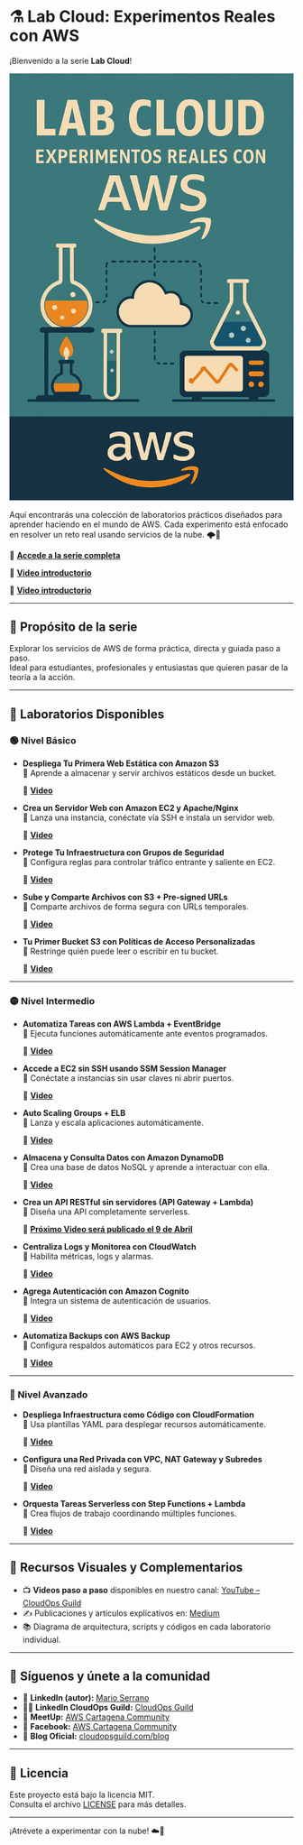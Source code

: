 # ⚗️ Lab Cloud: Experimentos Reales con AWS

¡Bienvenido a la serie **Lab Cloud**!  

![LabCloud](imagenes/Lab_cloud_experimentos_reales.png)

Aquí encontrarás una colección de laboratorios prácticos diseñados para aprender haciendo en el mundo de AWS. Cada experimento está enfocado en resolver un reto real usando servicios de la nube. 🌩️🧪

🔗 **[Accede a la serie completa](https://www.youtube.com/playlist?list=PLqv_IB8VVqOBWHHHWPlvWIit8pZW9TLny)**

🔗 **[Video introductorio](https://youtu.be/cs9YmVw8jcA)**

🔗 **[Video introductorio](https://youtu.be/cs9YmVw8jcA)**

---

## 🎯 Propósito de la serie

Explorar los servicios de AWS de forma práctica, directa y guiada paso a paso.  
Ideal para estudiantes, profesionales y entusiastas que quieren pasar de la teoría a la acción.

---

## 🧪 Laboratorios Disponibles

### 🟢 Nivel Básico

- **Despliega Tu Primera Web Estática con Amazon S3**  
  🎯 Aprende a almacenar y servir archivos estáticos desde un bucket. 

  🔗 **[Video]()**

- **Crea un Servidor Web con Amazon EC2 y Apache/Nginx**  
  🎯 Lanza una instancia, conéctate vía SSH e instala un servidor web.  

  🔗 **[Video]()**

- **Protege Tu Infraestructura con Grupos de Seguridad**  
  🎯 Configura reglas para controlar tráfico entrante y saliente en EC2. 

  🔗 **[Video]()** 

- **Sube y Comparte Archivos con S3 + Pre-signed URLs**  
  🎯 Comparte archivos de forma segura con URLs temporales.  

  🔗 **[Video]()**

- **Tu Primer Bucket S3 con Políticas de Acceso Personalizadas**  
  🎯 Restringe quién puede leer o escribir en tu bucket. 

  🔗 **[Video]()** 

---

### 🟡 Nivel Intermedio

- **Automatiza Tareas con AWS Lambda + EventBridge**  
  🎯 Ejecuta funciones automáticamente ante eventos programados. 

  🔗 **[Video]()** 

- **Accede a EC2 sin SSH usando SSM Session Manager**  
  🎯 Conéctate a instancias sin usar claves ni abrir puertos.  

  🔗 **[Video]()**

- **Auto Scaling Groups + ELB**  
  🎯 Lanza y escala aplicaciones automáticamente.  

  🔗 **[Video]()**

- **Almacena y Consulta Datos con Amazon DynamoDB**  
  🎯 Crea una base de datos NoSQL y aprende a interactuar con ella.  

  🔗 **[Video]()**

- **Crea un API RESTful sin servidores (API Gateway + Lambda)**  
  🎯 Diseña una API completamente serverless.  

  🔗 **[Próximo Video será publicado el 9 de Abril]()**

- **Centraliza Logs y Monitorea con CloudWatch**  
  🎯 Habilita métricas, logs y alarmas.  

  🔗 **[Video]()**

- **Agrega Autenticación con Amazon Cognito**  
  🎯 Integra un sistema de autenticación de usuarios.  

  🔗 **[Video]()**

- **Automatiza Backups con AWS Backup**  
  🎯 Configura respaldos automáticos para EC2 y otros recursos.  

  🔗 **[Video]()**

---

### 🔴 Nivel Avanzado

- **Despliega Infraestructura como Código con CloudFormation**  
  🎯 Usa plantillas YAML para desplegar recursos automáticamente. 

  🔗 **[Video]()** 

- **Configura una Red Privada con VPC, NAT Gateway y Subredes**  
  🎯 Diseña una red aislada y segura.  

  🔗 **[Video]()**

- **Orquesta Tareas Serverless con Step Functions + Lambda**  
  🎯 Crea flujos de trabajo coordinando múltiples funciones.  

  🔗 **[Video]()**

---

## 🎥 Recursos Visuales y Complementarios

- 📺 **Videos paso a paso** disponibles en nuestro canal: [YouTube – CloudOps Guild](https://www.youtube.com/@CloudOpsGuildCommunity)
- ✍️ Publicaciones y artículos explicativos en: [Medium](https://medium.com/@marioserranopineda)
- 📚 Diagrama de arquitectura, scripts y códigos en cada laboratorio individual.

---

## 📢 Síguenos y únete a la comunidad

- 🧠 **LinkedIn (autor):** [Mario Serrano](https://www.linkedin.com/in/mario-rodrigo-serrano-pineda/)
- 🧑‍💻 **LinkedIn CloudOps Guild:** [CloudOps Guild](https://www.linkedin.com/company/cloudopsguild/)
- 💬 **MeetUp:** [AWS Cartagena Community](https://www.meetup.com/es-ES/aws-colombia-cartagena/)
- 📘 **Facebook:** [AWS Cartagena Community](https://www.facebook.com/awscolombiacartagena)
- 📝 **Blog Oficial:** [cloudopsguild.com/blog](https://cloudopsguild.com/blog/)

---

## 📜 Licencia

Este proyecto está bajo la licencia MIT.  
Consulta el archivo [LICENSE](LICENSE) para más detalles.

---

¡Atrévete a experimentar con la nube! ☁️🧪
